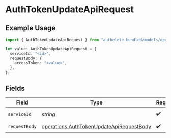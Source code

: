 # AuthTokenUpdateApiRequest

## Example Usage

```typescript
import { AuthTokenUpdateApiRequest } from "authelete-bundled/models/operations";

let value: AuthTokenUpdateApiRequest = {
  serviceId: "<id>",
  requestBody: {
    accessToken: "<value>",
  },
};
```

## Fields

| Field                                                                                                | Type                                                                                                 | Required                                                                                             | Description                                                                                          |
| ---------------------------------------------------------------------------------------------------- | ---------------------------------------------------------------------------------------------------- | ---------------------------------------------------------------------------------------------------- | ---------------------------------------------------------------------------------------------------- |
| `serviceId`                                                                                          | *string*                                                                                             | :heavy_check_mark:                                                                                   | A service ID.                                                                                        |
| `requestBody`                                                                                        | [operations.AuthTokenUpdateApiRequestBody](../../models/operations/authtokenupdateapirequestbody.md) | :heavy_check_mark:                                                                                   | N/A                                                                                                  |